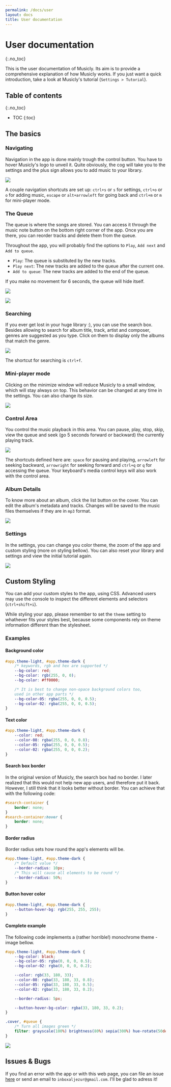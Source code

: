 ```yaml
---
permalink: /docs/user
layout: docs
title: User documentation
---
```


# User documentation
{:.no_toc}

This is the user documentation of Musicly. Its aim is to provide a comprehensive explanation of how Musicly works. If you just want a quick introduction, take a look at Musicly's tutorial (`Settings > Tutorial`).

## Table of contents
{:.no_toc}

* TOC
{:toc}

## The basics

### Navigating

Navigation in the app is done mainly trough the control button. You have to hover Musicly's logo to unveil it. Quite obviously, the cog will take you to the settings and the plus sign allows you to add music to your library.

![](./images/main.png)

A couple navigation shortcuts are set up: `ctrl+s` or `s` for settings, `ctrl+o` or `o` for adding music, `escape` or `alt+arrowleft` for going back and `ctrl+m` or `m` for mini-player mode.

### The Queue

The queue is where the songs are stored. You can access it through the music note button on the bottom right corner of the app. Once you are there, you can reorder tracks and delete them from the queue.

Throughout the app, you will probably find the options to `Play`, `Add next` and `Add to queue`.

- `Play`: The queue is substituted by the new tracks.
- `Play next`: The new tracks are added to the queue after the current one.
- `Add to queue`: The new tracks are added to the end of the queue.

If you make no movement for 6 seconds, the queue will hide itself.

![](./images/tracks.png)

![](./images/queue.png)

### Searching

If you ever get lost in your huge library :), you can use the search box. Besides allowing to search for album title, track, artist and composer, genres are suggested as you type. Click on them to display only the albums that match the genre.

![](./images/search.png)

The shortcut for searching is `ctrl+f`.

### Mini-player mode

Clicking on the minimize window will reduce Musicly to a small window, which will stay always on top. This behavior can be changed at any time in the settings. You can also change its size.

![](../../assets/miniplayer.png)

### Control Area

You control the music playback in this area. You can pause, play, stop, skip, view the queue and seek (go 5 seconds forward or backward) the currently playing track.

![](./images/control.png)

The shortcuts defined here are: `space` for pausing and playing, `arrowleft` for seeking backward, `arrowright` for seeking forward and `ctrl+q` or `q` for accessing the queue. Your keyboard's media control keys will also work with the control area.

### Album Details

To know more about an album, click the list button on the cover. You can edit the album's metadata and tracks. Changes will be saved to the music files themselves if they are in `mp3` format.

![](./images/details.png)

### Settings

In the settings, you can change you color theme, the zoom of the app and custom styling (more on styling bellow). You can also reset your library and settings and view the initial tutorial again.

![](./images/settings.png)

## Custom Styling

You can add your custom styles to the app, using CSS. Advanced users may use the console to inspect the different elements and selectors (`ctrl+shift+i`).

While styling your app, please remember to set the `theme` setting to whathever fits your styles best, because some components rely on theme information different than the stylesheet.

### Examples

#### Background color

```css
#app.theme-light, #app.theme-dark {
    /* keywords, rgb and hex are supported */
    --bg-color: red;
    --bg-color: rgb(255, 0, 0);
    --bg-color: #ff0000;

    /* It is best to change non-opace background colors too,
    used in other app parts */
    --bg-color-05: rgba(255, 0, 0, 0.5);
    --bg-color-02: rgba(255, 0, 0, 0.5);
}
```

#### Text color

```css
#app.theme-light, #app.theme-dark {
    --color: red;
    --color-08: rgba(255, 0, 0, 0.8);
    --color-05: rgba(255, 0, 0, 0.5);
    --color-02: rgba(255, 0, 0, 0.2);
}
```

#### Search box border

In the original version of Musicly, the search box had no border. I later realized that this would not help new app users, and therefore put it back. However, I still think that it looks better without border. You can achieve that with the following code:

```css
#search-container {
    border: none;
}
#search-container:hover {
    border: none;
}
```

#### Border radius

Border radius sets how round the app's elements will be.

```css
#app.theme-light, #app.theme-dark {
    /* Default value */
    --border-radius: 10px;
    /* This will cause all elements to be round */
    --border-radius: 50%;
}
```

#### Button hover color

```css
#app.theme-light, #app.theme-dark {
    --button-hover-bg: rgb(255, 255, 255);
}
```

#### Complete example

The following code implements a (rather horrible!) monochrome theme - image bellow.

```css
#app.theme-light, #app.theme-dark {
    --bg-color: black;
    --bg-color-05: rgba(0, 0, 0, 0.5);
    --bg-color-02: rgba(0, 0, 0, 0.2);

    --color: rgb(33, 180, 33);
    --color-08: rgba(33, 180, 33, 0.8);
    --color-05: rgba(33, 180, 33, 0.5);
    --color-02: rgba(33, 180, 33, 0.2);

    --border-radius: 5px;

    --button-hover-bg-color: rgba(33, 180, 33, 0.2);
}

.cover, #queue {
    /* Turn all images green */
    filter: grayscale(100%) brightness(80%) sepia(300%) hue-rotate(50deg) saturate(200%);
}
```

![](./images/monochrome.png)

## Issues & Bugs

If you find an error with the app or with this web page, you can file an issue [here](https://github.com/m7kra/Musicly/issues) or send an email to `inboxaljezur@gmail.com`. I'll be glad to adress it!
